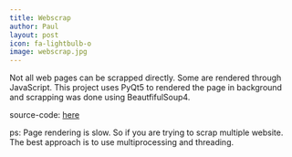 ```yaml
---
title: Webscrap
author: Paul
layout: post
icon: fa-lightbulb-o
image: webscrap.jpg
---
```


Not all web pages can be scrapped directly. Some are rendered through JavaScript. This project uses PyQt5 to rendered the page in background and scrapping was done using BeautfifulSoup4.

source-code: [here](https://github.com/aapaulng/js_scrap)

ps: Page rendering is slow. So if you are trying to scrap multiple website. The best approach is to use multiprocessing and threading.
